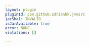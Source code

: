 ```yaml
---
layout: plugin
pluginId: com.github.adrianbk.jvmsrc
jarSha1: INVALID
isJarAvailable: true
error: NONE
violations: []

---
```

